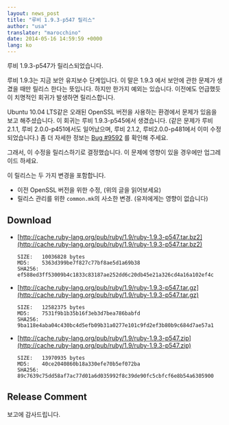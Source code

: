 ```yaml
---
layout: news_post
title: "루비 1.9.3-p547 릴리스"
author: "usa"
translator: "marocchino"
date: 2014-05-16 14:59:59 +0000
lang: ko
---
```


루비 1.9.3-p547가 릴리스되었습니다.

루비 1.9.3는 지금 보안 유지보수 단계입니다.
이 말은 1.9.3 에서 보안에 관한 문제가 생겼을 때만 릴리스 한다는 뜻입니다.
하지만 한가지 예외는 있습니다.
이전에도 언급했듯이 치명적인 회귀가 발생하면 릴리스합니다.

Ubuntu 10.04 LTS같은 오래된 OpenSSL 버전을 사용하는 환경에서 문제가 있음을 보고
해주셨습니다.
이 회귀는 루비 1.9.3-p545에서 생겼습니다. (같은 문제가 루비 2.1.1, 루비
2.0.0-p451에서도 일어났으며, 루비 2.1.2, 루비2.0.0-p481에서 이미 수정되었습니다.)
좀 더 자세한 정보는 [Bug #9592](https://bugs.ruby-lang.org/issues/9592) 를 확인해 주세요.

그래서, 이 수정을 릴리스하기로 결정했습니다.
이 문제에 영향이 있을 경우에만 업그레이드 하세요.

이 릴리스는 두 가지 변경을 포함합니다.

* 이전 OpenSSL 버전을 위한 수정, (위의 글을 읽어보세요)
* 릴리스 관리를 위한 `common.mk`의 사소한 변경. (유저에게는 영향이 없습니다)

## Download

* [http://cache.ruby-lang.org/pub/ruby/1.9/ruby-1.9.3-p547.tar.bz2](http://cache.ruby-lang.org/pub/ruby/1.9/ruby-1.9.3-p547.tar.bz2)

      SIZE:   10036828 bytes
      MD5:    5363d399be7f827c77bf8ae5d1a69b38
      SHA256: ef588ed3ff53009b4c1833c83187ae252dd6c20db45e21a326cd4a16a102ef4c

* [http://cache.ruby-lang.org/pub/ruby/1.9/ruby-1.9.3-p547.tar.gz](http://cache.ruby-lang.org/pub/ruby/1.9/ruby-1.9.3-p547.tar.gz)

      SIZE:   12582375 bytes
      MD5:    7531f9b1b35b16f3eb3d7bea786babfd
      SHA256: 9ba118e4aba04c430bc4d5efb09b31a0277e101c9fd2ef3b80b9c684d7ae57a1

* [http://cache.ruby-lang.org/pub/ruby/1.9/ruby-1.9.3-p547.zip](http://cache.ruby-lang.org/pub/ruby/1.9/ruby-1.9.3-p547.zip)

      SIZE:   13970935 bytes
      MD5:    40ce2040860b18a330efe70b5ef072ba
      SHA256: 89c7639c75dd58af7ac77d01a6d035992f8c39de90fc5cbfcf6e8b54a6305900

## Release Comment

보고에 감사드립니다.

